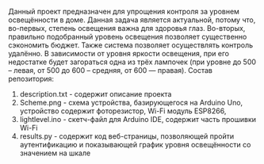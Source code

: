 Данный проект предназначен для упрощения контроля за уровнем освещённости в доме. Данная задача является актуальной, потому что, во-первых, степень освещения важна для здоровья глаз. Во-вторых, правильно подобранный уровень освещения позволяет существенно сэкономить бюджет. Также система позволяет осуществлять контроль удалённо. В зависимости от уровня яркости освещения, при его недостатке будет загораться одна из трёх лампочек (при уровне до 500 – левая, от 500 до 600 – средняя, от 600 — правая).
Состав репозитория:
1. description.txt - содержит описание проекта
2. Scheme.png - схема устройства, базирующегося на Arduino Uno, устройство содержит фоторезистор, Wi-Fi модуль ESP8266, 
3. lightlevel.ino - скетч-файл для Arduino IDE, содержит часть прошивки Wi-Fi
4. results.py - содержит код веб-страницы, позволяющей пройти аутентификацию и показывающей график уровня освещённости со значением на шкале
